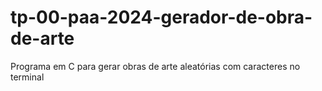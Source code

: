 # tp-00-paa-2024-gerador-de-obra-de-arte
Programa em C para gerar obras de arte aleatórias com caracteres no terminal
